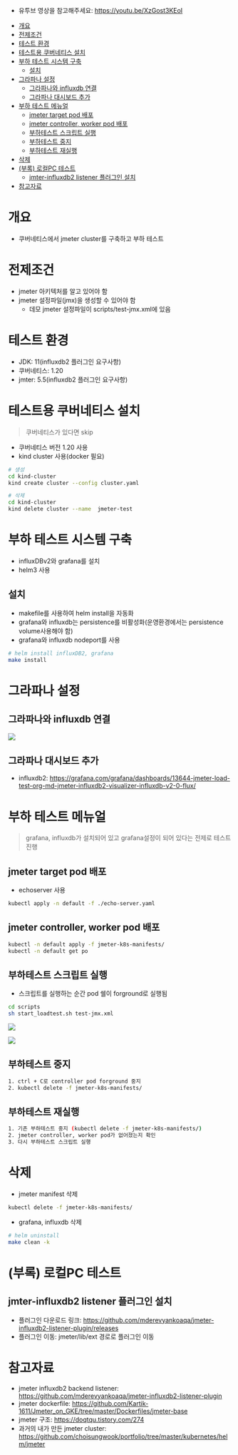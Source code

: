 * 유투브 영상을 참고해주세요: https://youtu.be/XzGost3KEoI

- [개요](#--)
- [전제조건](#----)
- [테스트 환경](#------)
- [테스트용 쿠버네티스 설치](#-------------)
- [부하 테스트 시스템 구축](#-------------)
  * [설치](#--)
- [그라파나 설정](#-------)
  * [그라파나와 influxdb 연결](#------influxdb---)
  * [그라파나 대시보드 추가](#------------)
- [부하 테스트 메뉴얼](#----------)
  * [jmeter target pod 배포](#jmeter-target-pod---)
  * [jmeter controller, worker pod 배포](#jmeter-controller--worker-pod---)
  * [부하테스트 스크립트 실행](#-------------)
  * [부하테스트 중지](#--------)
  * [부하테스트 재실행](#---------)
- [삭제](#--)
- [(부록) 로컬PC 테스트](#-------pc----)
  * [jmter-influxdb2 listener 플러그인 설치](#jmter-influxdb2-listener--------)
- [참고자료](#----)

# 개요
* 쿠버네티스에서 jmeter cluster를 구축하고 부하 테스트

# 전제조건
* jmeter 아키텍처를 알고 있어야 함
* jmeter 설정파일(jmx)을 생성할 수 있어야 함
  * 데모 jmeter 설정파일이 scripts/test-jmx.xml에 있음

# 테스트 환경
* JDK: 11(influxdb2 플러그인 요구사항)
* 쿠버네티스: 1.20
* jmter: 5.5(influxdb2 플러그인 요구사항)

# 테스트용 쿠버네티스 설치
> 쿠버네티스가 있다면 skip

* 쿠버네티스 버전 1.20 사용
* kind cluster 사용(docker 필요)
```bash
# 생성
cd kind-cluster
kind create cluster --config cluster.yaml

# 삭제
cd kind-cluster
kind delete cluster --name  jmeter-test
```

# 부하 테스트 시스템 구축
* influxDBv2와 grafana를 설치
* helm3 사용

## 설치
* makefile를 사용하여 helm install을 자동화
* grafana와 influxdb는 persistence를 비활성화(운영환경에서는 persistence volume사용해야 함)
* grafana와 influxdb nodeport를 사용
```bash
# helm install influxDB2, grafana
make install
```

# 그라파나 설정
## 그라파나와 influxdb 연결
![](./imgs/grafana_influxdb.png)

## 그라파나 대시보드 추가
* influxdb2: https://grafana.com/grafana/dashboards/13644-jmeter-load-test-org-md-jmeter-influxdb2-visualizer-influxdb-v2-0-flux/

# 부하 테스트 메뉴얼
> grafana, influxdb가 설치되어 있고 grafana설정이 되어 있다는 전제로 테스트 진행

## jmeter target pod 배포
* echoserver 사용
```bash
kubectl apply -n default -f ./echo-server.yaml
```

## jmeter controller, worker pod 배포
```bash
kubectl -n default apply -f jmeter-k8s-manifests/
kubectl -n default get po
```

## 부하테스트 스크립트 실행
* 스크립트를 실행하는 순간 pod 쉘이 forground로 실행됨
```bash
cd scripts
sh start_loadtest.sh test-jmx.xml
```

![](./imgs/run_script.png)

![](./imgs/grafana_dashboard.png)

## 부하테스트 중지
```bash
1. ctrl + C로 controller pod forground 중지
2. kubectl delete -f jmeter-k8s-manifests/
```

## 부하테스트 재실행
```bash
1. 기존 부하테스트 중지 (kubectl delete -f jmeter-k8s-manifests/)
2. jmeter controller, worker pod가 없어졌는지 확인
3. 다시 부하테스트 스크립트 실행
```

# 삭제
* jmeter manifest 삭제
```bash
kubectl delete -f jmeter-k8s-manifests/
```

* grafana, influxdb 삭제
```bash
# helm uninstall
make clean -k
```

# (부록) 로컬PC 테스트
## jmter-influxdb2 listener 플러그인 설치
* 플러그인 다운로드 링크: https://github.com/mderevyankoaqa/jmeter-influxdb2-listener-plugin/releases
* 플러그인 이동: jmeter/lib/ext 경로로 플러그인 이동

# 참고자료
* jmeter influxdb2 backend listener: https://github.com/mderevyankoaqa/jmeter-influxdb2-listener-plugin
* jmeter dockerfile: https://github.com/Kartik-1611/Jmeter_on_GKE/tree/master/Dockerfiles/jmeter-base
* jmeter 구조: https://doqtqu.tistory.com/274
* 과거의 내가 만든 jmeter cluster: https://github.com/choisungwook/portfolio/tree/master/kubernetes/helm/jmeter